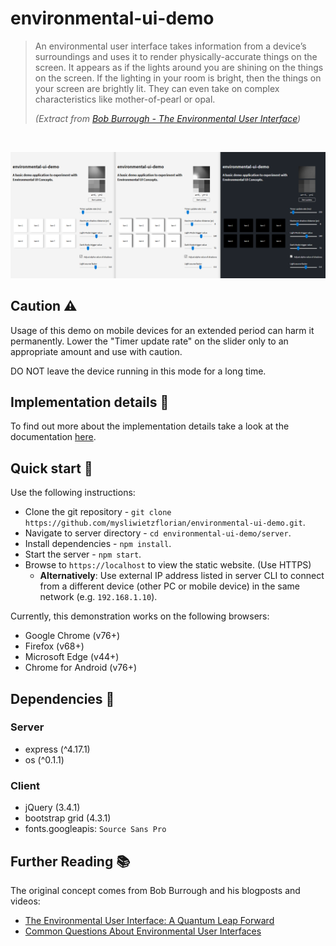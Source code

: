 # environmental-ui-demo

> An environmental user interface takes information from a device’s surroundings and uses it to render physically-accurate things on the screen. It appears as if the lights around you are shining on the things on the screen. If the lighting in your room is bright, then the things on your screen are brightly lit. They can even take on complex characteristics like mother-of-pearl or opal.
>
> *(Extract from [Bob Burrough - The Environmental User Interface](https://bobburrough.com/public/post/environmentally_lit_interface_a_quantum_leap_forward/))*

&nbsp;

<p align="center">
    <img alt="demonstration overview" src="doc/img/overview-01.png">
</p>

## Caution :warning:

Usage of this demo on mobile devices for an extended period can harm it permanently. Lower the "Timer update rate" on the slider only to an appropriate amount and use with caution.

DO NOT leave the device running in this mode for a long time.

## Implementation details :book:

To find out more about the implementation details take a look at the documentation [here](./doc/implementation.md).

## Quick start :snail:

Use the following instructions:

- Clone the git repository - `git clone https://github.com/mysliwietzflorian/environmental-ui-demo.git`.
- Navigate to server directory - `cd environmental-ui-demo/server`.
- Install dependencies - `npm install`.
- Start the server - `npm start`.
- Browse to `https://localhost` to view the static website. (Use HTTPS)
    - **Alternatively**: Use external IP address listed in server CLI to connect from a different device (other PC or mobile device) in the same network (e.g. `192.168.1.10`).

Currently, this demonstration works on the following browsers:
- Google Chrome (v76+)
- Firefox (v68+)
- Microsoft Edge (v44+)
- Chrome for Android (v76+)

## Dependencies :children_crossing:

### Server
- express (^4.17.1)
- os (^0.1.1)

### Client
- jQuery (3.4.1)
- bootstrap grid (4.3.1)
- fonts.googleapis: `Source Sans Pro`

## Further Reading :books:

The original concept comes from Bob Burrough and his blogposts and videos:
- [The Environmental User Interface: A Quantum Leap Forward](https://bobburrough.com/public/post/environmentally_lit_interface_a_quantum_leap_forward/)
- [Common Questions About Environmental User Interfaces](https://bobburrough.com/public/post/surely_you_cant_be_serious_bob/)
